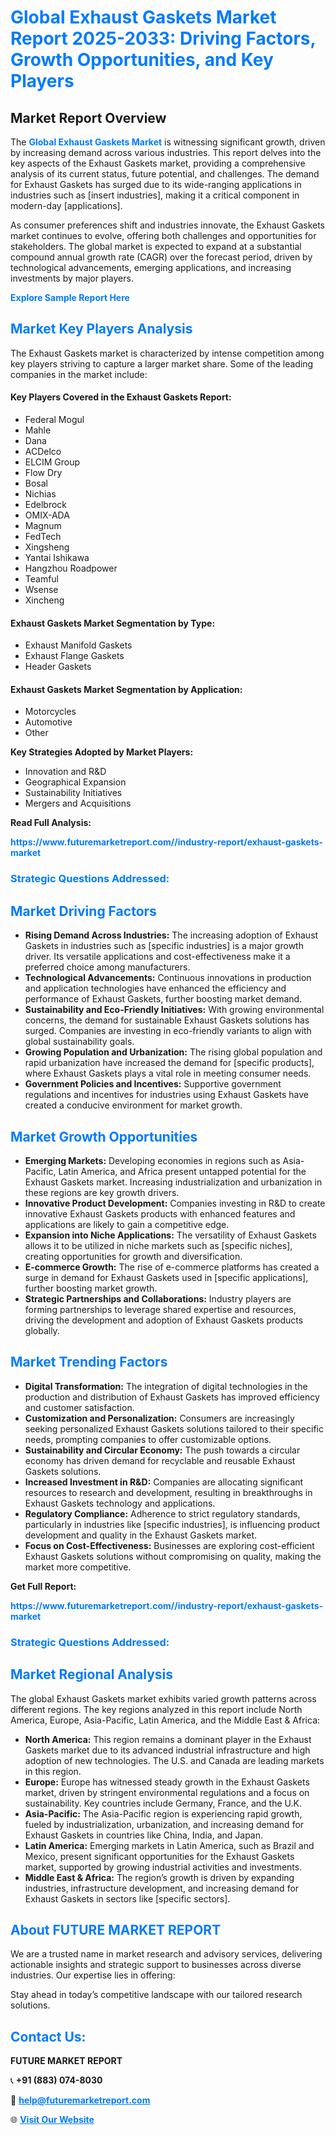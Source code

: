 <h1 style="color: #007BFF;">Global Exhaust Gaskets Market Report 2025-2033: Driving Factors, Growth Opportunities, and Key Players</h1>

<section id="overview">
<h2>Market Report Overview</h2>
<p>The <a href="https://www.futuremarketreport.com//industry-report/exhaust-gaskets-market" style="color: #007BFF; text-decoration: none;"><strong>Global Exhaust Gaskets Market</strong></a> is witnessing significant growth, driven by increasing demand across various industries. This report delves into the key aspects of the Exhaust Gaskets market, providing a comprehensive analysis of its current status, future potential, and challenges. The demand for Exhaust Gaskets has surged due to its wide-ranging applications in industries such as [insert industries], making it a critical component in modern-day [applications].</p>
<p>As consumer preferences shift and industries innovate, the Exhaust Gaskets market continues to evolve, offering both challenges and opportunities for stakeholders. The global market is expected to expand at a substantial compound annual growth rate (CAGR) over the forecast period, driven by technological advancements, emerging applications, and increasing investments by major players.</p>
</section>

<section id="overview">
<p><a href="https://www.futuremarketreport.com//request-sample/reportId=87698" style="color: #007BFF; text-decoration: none;"><strong>Explore Sample Report Here</strong></a></p>
</section>

<section id="key-players">
<h2 style="color: #007BFF;">Market Key Players Analysis</h2>
<p>The Exhaust Gaskets market is characterized by intense competition among key players striving to capture a larger market share. Some of the leading companies in the market include:</p>
<h4>Key Players Covered in the Exhaust Gaskets Report:</h4>
<ul><li>Federal Mogul</li><li>Mahle</li><li>Dana</li><li>ACDelco</li><li>ELCIM Group</li><li>Flow Dry</li><li>Bosal</li><li>Nichias</li><li>Edelbrock</li><li>OMIX-ADA</li><li>Magnum</li><li>FedTech</li><li>Xingsheng</li><li>Yantai Ishikawa</li><li>Hangzhou Roadpower</li><li>Teamful</li><li>Wsense</li><li>Xincheng</li></ul>
<h4>Exhaust Gaskets Market Segmentation by Type:</h4>
<ul><li>Exhaust Manifold Gaskets</li><li>Exhaust Flange Gaskets</li><li>Header Gaskets</li></ul>

<h4>Exhaust Gaskets Market Segmentation by Application:</h4>
<ul><li>Motorcycles</li><li>Automotive</li><li>Other</li></ul>
<p><strong>Key Strategies Adopted by Market Players:</strong></p>
<ul>
<li>Innovation and R&D</li>
<li>Geographical Expansion</li>
<li>Sustainability Initiatives</li>
<li>Mergers and Acquisitions</li>
</ul>
</section>

<section>
<p><strong>Read Full Analysis: </strong></p><a href="https://www.futuremarketreport.com//industry-report/exhaust-gaskets-market" style="color: #007BFF; text-decoration: none;"><strong>https://www.futuremarketreport.com//industry-report/exhaust-gaskets-market</strong></a>
<h3 style="color: #007BFF;">Strategic Questions Addressed:</h3>
</section>

<section id="driving-factors">
<h2 style="color: #007BFF;">Market Driving Factors</h2>
<ul>
<li><strong>Rising Demand Across Industries:</strong> The increasing adoption of Exhaust Gaskets in industries such as [specific industries] is a major growth driver. Its versatile applications and cost-effectiveness make it a preferred choice among manufacturers.</li>
<li><strong>Technological Advancements:</strong> Continuous innovations in production and application technologies have enhanced the efficiency and performance of Exhaust Gaskets, further boosting market demand.</li>
<li><strong>Sustainability and Eco-Friendly Initiatives:</strong> With growing environmental concerns, the demand for sustainable Exhaust Gaskets solutions has surged. Companies are investing in eco-friendly variants to align with global sustainability goals.</li>
<li><strong>Growing Population and Urbanization:</strong> The rising global population and rapid urbanization have increased the demand for [specific products], where Exhaust Gaskets plays a vital role in meeting consumer needs.</li>
<li><strong>Government Policies and Incentives:</strong> Supportive government regulations and incentives for industries using Exhaust Gaskets have created a conducive environment for market growth.</li>
</ul>
</section>

<section id="growth-opportunities">
<h2 style="color: #007BFF;">Market Growth Opportunities</h2>
<ul>
<li><strong>Emerging Markets:</strong> Developing economies in regions such as Asia-Pacific, Latin America, and Africa present untapped potential for the Exhaust Gaskets market. Increasing industrialization and urbanization in these regions are key growth drivers.</li>
<li><strong>Innovative Product Development:</strong> Companies investing in R&D to create innovative Exhaust Gaskets products with enhanced features and applications are likely to gain a competitive edge.</li>
<li><strong>Expansion into Niche Applications:</strong> The versatility of Exhaust Gaskets allows it to be utilized in niche markets such as [specific niches], creating opportunities for growth and diversification.</li>
<li><strong>E-commerce Growth:</strong> The rise of e-commerce platforms has created a surge in demand for Exhaust Gaskets used in [specific applications], further boosting market growth.</li>
<li><strong>Strategic Partnerships and Collaborations:</strong> Industry players are forming partnerships to leverage shared expertise and resources, driving the development and adoption of Exhaust Gaskets products globally.</li>
</ul>
</section>

<section id="trending-factors">
<h2 style="color: #007BFF;">Market Trending Factors</h2>
<ul>
<li><strong>Digital Transformation:</strong> The integration of digital technologies in the production and distribution of Exhaust Gaskets has improved efficiency and customer satisfaction.</li>
<li><strong>Customization and Personalization:</strong> Consumers are increasingly seeking personalized Exhaust Gaskets solutions tailored to their specific needs, prompting companies to offer customizable options.</li>
<li><strong>Sustainability and Circular Economy:</strong> The push towards a circular economy has driven demand for recyclable and reusable Exhaust Gaskets solutions.</li>
<li><strong>Increased Investment in R&D:</strong> Companies are allocating significant resources to research and development, resulting in breakthroughs in Exhaust Gaskets technology and applications.</li>
<li><strong>Regulatory Compliance:</strong> Adherence to strict regulatory standards, particularly in industries like [specific industries], is influencing product development and quality in the Exhaust Gaskets market.</li>
<li><strong>Focus on Cost-Effectiveness:</strong> Businesses are exploring cost-efficient Exhaust Gaskets solutions without compromising on quality, making the market more competitive.</li>
</ul>
</section>

<section>
<p><strong>Get Full Report: </strong></p><a href="https://www.futuremarketreport.com//industry-report/exhaust-gaskets-market" style="color: #007BFF; text-decoration: none;"><strong>https://www.futuremarketreport.com//industry-report/exhaust-gaskets-market</strong></a>
<h3 style="color: #007BFF;">Strategic Questions Addressed:</h3>
</section>


<section id="regional-analysis">
<h2 style="color: #007BFF;">Market Regional Analysis</h2>
<p>The global Exhaust Gaskets market exhibits varied growth patterns across different regions. The key regions analyzed in this report include North America, Europe, Asia-Pacific, Latin America, and the Middle East & Africa:</p>
<ul>
<li><strong>North America:</strong> This region remains a dominant player in the Exhaust Gaskets market due to its advanced industrial infrastructure and high adoption of new technologies. The U.S. and Canada are leading markets in this region.</li>
<li><strong>Europe:</strong> Europe has witnessed steady growth in the Exhaust Gaskets market, driven by stringent environmental regulations and a focus on sustainability. Key countries include Germany, France, and the U.K.</li>
<li><strong>Asia-Pacific:</strong> The Asia-Pacific region is experiencing rapid growth, fueled by industrialization, urbanization, and increasing demand for Exhaust Gaskets in countries like China, India, and Japan.</li>
<li><strong>Latin America:</strong> Emerging markets in Latin America, such as Brazil and Mexico, present significant opportunities for the Exhaust Gaskets market, supported by growing industrial activities and investments.</li>
<li><strong>Middle East & Africa:</strong> The region’s growth is driven by expanding industries, infrastructure development, and increasing demand for Exhaust Gaskets in sectors like [specific sectors].</li>
</ul>
</section>

<footer>
<h2 style="color: #007BFF;">About FUTURE MARKET REPORT</h2>
<p>We are a trusted name in market research and advisory services, delivering actionable insights and strategic support to businesses across diverse industries. Our expertise lies in offering:</p>

<p>Stay ahead in today’s competitive landscape with our tailored research solutions.</p>

<h2 style="color: #007BFF;">Contact Us:</h2>
<p><strong>FUTURE MARKET REPORT</strong></p>
<p>📞 <strong>+91 (883) 074-8030</strong></p>
<p>📧 <strong><a href="mailto:help@futuremarketreport.com" style="color: #007BFF;">help@futuremarketreport.com</a></strong></p>
<p>🌐 <strong><a href="https://www.futuremarketreport.com/" style="color: #007BFF;">Visit Our Website</a></strong></p>
</footer>